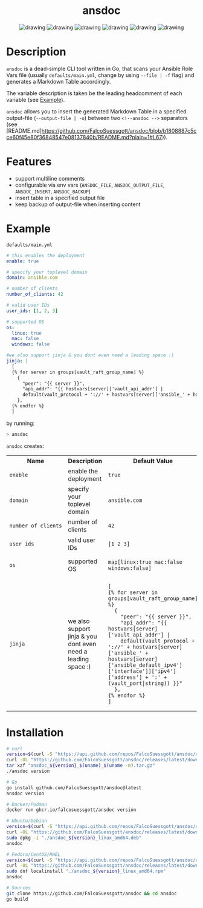 <div align="center">

<h1>ansdoc</h1>
<img src="https://github.com/FalcoSuessgott/ansdoc/actions/workflows/test.yml/badge.svg" alt="drawing"/>
<img src="https://github.com/FalcoSuessgott/ansdoc/actions/workflows/lint.yml/badge.svg" alt="drawing"/>
<img src="https://codecov.io/gh/FalcoSuessgott/ansdoc/branch/master/graph/badge.svg" alt="drawing"/>
<img src="https://img.shields.io/github/downloads/FalcoSuessgott/ansdoc/total.svg" alt="drawing"/>
<img src="https://img.shields.io/github/v/release/FalcoSuessgott/ansdoc" alt="drawing"/>
<img src="https://img.shields.io/docker/pulls/falcosuessgott/ansdoc" alt="drawing"/>
</div>

# Description
`ansdoc` is a dead-simple CLI tool written in Go, that scans your Ansible Role Vars file (usually `defaults/main.yml`, change by using `--file | -f` flag) and generates a Markdown Table accordingly. 

The variable description is taken be the leading headcomment of each variable (see [Example](https://github.com/FalcoSuessgott/ansdoc#example)).

`ansdoc` allows you to insert the generated Markdown Table in a specified output-file (`--output-file | -o`) between two `<!--ansdoc -->` separators (see [README.md]https://github.com/FalcoSuessgott/ansdoc/blob/b1808887c5cce60f45e80f36848547e08137840b/README.md?plain=1#L67)).

# Features
* support multiline comments
* configurable via env vars (`ANSDOC_FILE`, `ANSDOC_OUTPUT_FILE`, `ANSDOC_INSERT`, `ANSDOC_BACKUP`)
* insert table in a specified output file
* keep backup of output-file when inserting content

# Example
`defaults/main.yml`
```yaml
# this enables the deployment
enable: true

# specify your toplevel domain
domain: ansible.com

# number of clients
number_of_clients: 42 

# valid user IDs
user_ids: [1, 2, 3]

# supported OS
os:
  linux: true
  mac: false
  windows: false

#we also support jinja & you dont even need a leading space :)
jinja: |
  [
  {% for server in groups[vault_raft_group_name] %}
    {
      "peer": "{{ server }}",
      "api_addr": "{{ hostvars[server]['vault_api_addr'] |
      default(vault_protocol + '://' + hostvars[server]['ansible_' + hostvars[server]['ansible_default_ipv4']['interface']]['ipv4']['address'] + ':' + (vault_port|string)) }}"
    },
  {% endfor %}
  ]
```

by running:

```bash
> ansdoc
```

`ansdoc` creates:

<!--ansdoc -->
<table>
<tr>
<th>Name</th>
<th>Description</th>
<th>Default Value</th>
</tr>

<tr>
<td>

```
enable
```

</td><td>enable the deployment</td><td>

```
true
```

</td></tr>

<tr>
<td>

```
domain
```

</td><td>specify your toplevel domain</td><td>

```
ansible.com
```

</td></tr>

<tr>
<td>

```
number_of_clients
```

</td><td>number of clients</td><td>

```
42
```

</td></tr>

<tr>
<td>

```
user_ids
```

</td><td>valid user IDs</td><td>

```
[1 2 3]
```

</td></tr>

<tr>
<td>

```
os
```

</td><td>supported OS</td><td>

```
map[linux:true mac:false windows:false]
```

</td></tr>

<tr>
<td>

```
jinja
```

</td><td>we also support jinja & you dont even need a leading space :)</td><td>

```
[
{% for server in groups[vault_raft_group_name] %}
  {
    "peer": "{{ server }}",
    "api_addr": "{{ hostvars[server]['vault_api_addr'] |
    default(vault_protocol + '://' + hostvars[server]['ansible_' + hostvars[server]['ansible_default_ipv4']['interface']]['ipv4']['address'] + ':' + (vault_port|string)) }}"
  },
{% endfor %}
]
```

</td></tr>

</table>
<!--ansdoc -->

# Installation
```bash
# curl
version=$(curl -S "https://api.github.com/repos/FalcoSuessgott/ansdoc/releases/latest" | jq -r '.tag_name[1:]')
curl -OL "https://github.com/FalcoSuessgott/ansdoc/releases/latest/download/ansdoc_${version}_$(uname)_$(uname -m).tar.gz"
tar xzf "ansdoc_${version}_$(uname)_$(uname -m).tar.gz"
./ansdoc version

# Go 
go install github.com/FalcoSuessgott/ansdoc@latest
ansdoc version

# Docker/Podman
docker run ghcr.io/falcosuessgott/ansdoc version

# Ubuntu/Debian
version=$(curl -S "https://api.github.com/repos/FalcoSuessgott/ansdoc/releases/latest" | jq -r '.tag_name[1:]')
curl -OL "https://github.com/FalcoSuessgott/ansdoc/releases/latest/download/ansdoc_${version}_linux_amd64.deb"
sudo dpkg -i "./ansdoc_${version}_linux_amd64.deb"
ansdoc

# Fedora/CentOS/RHEL
version=$(curl -S "https://api.github.com/repos/FalcoSuessgott/ansdoc/releases/latest" | jq -r '.tag_name[1:]')
curl -OL "https://github.com/FalcoSuessgott/ansdoc/releases/latest/download/ansdoc_${version}_linux_amd64.rpm"
sudo dnf localinstall "./ansdoc_${version}_linux_amd64.rpm"
ansdoc

# Sources
git clone https://github.com/FalcoSuessgott/ansdoc && cd ansdoc
go build 
```
